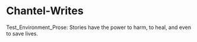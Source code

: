 # Chantel-Writes
Test_Environment_Prose: Stories have the power to harm, to heal, and even to save lives.
